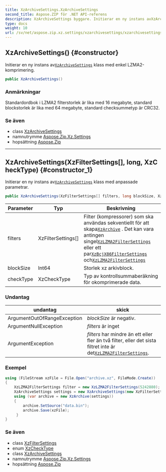 ```yaml
---
title: XzArchiveSettings.XzArchiveSettings
second_title: Aspose.ZIP för .NET API-referens
description: XzArchiveSettings byggare. Initierar en ny instans avXzArchiveSettings klass med enkel LZMA2komprimering.
type: docs
weight: 10
url: /sv/net/aspose.zip.xz.settings/xzarchivesettings/xzarchivesettings/
---
```

## XzArchiveSettings() {#constructor}

Initierar en ny instans av[`XzArchiveSettings`](../) klass med enkel LZMA2-komprimering.

```csharp
public XzArchiveSettings()
```

### Anmärkningar

Standardordbok i LZMA2 filterstorlek är lika med 16 megabyte, standard blockstorlek är lika med 64 megabyte, standard checksummetyp är CRC32.

### Se även

* class [XzArchiveSettings](../)
* namnutrymme [Aspose.Zip.Xz.Settings](../../xzarchivesettings/)
* hopsättning [Aspose.Zip](../../../)

---

## XzArchiveSettings(XzFilterSettings[], long, XzCheckType) {#constructor_1}

Initierar en ny instans av[`XzArchiveSettings`](../) klass med anpassade parametrar.

```csharp
public XzArchiveSettings(XzFilterSettings[] filters, long blockSize, XzCheckType checkType)
```

| Parameter | Typ | Beskrivning |
| --- | --- | --- |
| filters | XzFilterSettings[] | Filter (kompressorer) som ska användas sekventiellt för att skapa[`XzArchive`](../../../aspose.zip.xz/xzarchive/) . Det kan vara antingen singel[`XzLZMA2FilterSettings`](../../xzlzma2filtersettings/) eller ett par[`XzBcjX86FilterSettings`](../../xzbcjx86filtersettings/) och[`XzLZMA2FilterSettings`](../../xzlzma2filtersettings/) |
| blockSize | Int64 | Storlek xz arkivblock. |
| checkType | XzCheckType | Typ av kontrollsummaberäkning för okomprimerade data. |

### Undantag

| undantag | skick |
| --- | --- |
| ArgumentOutOfRangeException | *blockSize* är negativ. |
| ArgumentNullException | *filters* är inget |
| ArgumentException | *filters* har mindre än ett eller fler än två filter, eller det sista filtret inte är det[`XzLZMA2FilterSettings`](../../xzlzma2filtersettings/). |

### Exempel

```csharp
using (FileStream xzFile = File.Open("archive.xz", FileMode.Create))
{
    XzLZMA2FilterSettings filter = new XzLZMA2FilterSettings(5242880);
    XzArchiveSettings settings = new XzArchiveSettings(new XzFilterSettings[] {filter}, 10485760, XzCheckType.Crc32);
    using (var archive = new XzArchive(settings))
    {
        archive.SetSource("data.bin");
        archive.Save(xzFile);
     }
}
```

### Se även

* class [XzFilterSettings](../../xzfiltersettings/)
* enum [XzCheckType](../../xzchecktype/)
* class [XzArchiveSettings](../)
* namnutrymme [Aspose.Zip.Xz.Settings](../../xzarchivesettings/)
* hopsättning [Aspose.Zip](../../../)


